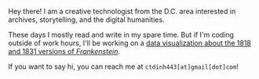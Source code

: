 <!--
**cyborg48/cyborg48** is a ✨ _special_ ✨ repository because its `README.md` (this file) appears on your GitHub profile.

Here are some ideas to get you started:

- 🔭 I’m currently working on ...
- 🌱 I’m currently learning ...
- 👯 I’m looking to collaborate on ...
- 🤔 I’m looking for help with ...
- 💬 Ask me about ...
- 📫 How to reach me: ...
- 😄 Pronouns: ...
- ⚡ Fun fact: ...
-->

Hey there! I am a creative technologist from the D.C. area interested in archives, storytelling, and the digital humanities.   

These days I mostly read and write in my spare time. But if I'm coding outside of work hours, I'll be working on a [data visualization about the 1818 and 1831 versions of *Frankenstein*](https://github.com/caroldinh/frankenstein-diff).

If you want to say hi, you can reach me at `ctdinh443[at]gmail[dot]com`!
